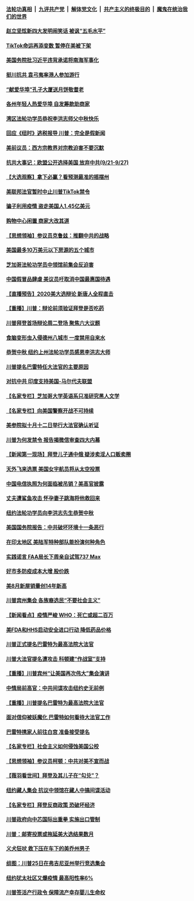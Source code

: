 ####  [法轮功真相](../../../../basic/blob/master/README.md?t=09282031) &nbsp;|&nbsp; [九评共产党](../../../../9ping.md/blob/master/README.md?t=09282031) &nbsp;|&nbsp; [解体党文化](../../../../jtdwh.md/blob/master/README.md?t=09282031)  &nbsp;|&nbsp; [共产主义的终极目的](../../../../gczydzjmd.md/blob/master/README.md?t=09282031) &nbsp;|&nbsp; [魔鬼在统治我们的世界](../../../../mgztzwmdsj.md/blob/master/README.md?t=09282031) 

#### [赵立坚炫新四大发明闹笑话 被讽“五毛水平”](../pages/nsc412/n12436107.md?t=09282031) 

#### [TikTok命运再添变数 暂停在美被下架](../pages/nsc412/n12436108.md?t=09282031) 

#### [美国务院批习近平违背承诺将南海军事化](../pages/nsc412/n12435689.md?t=09282031) 

#### [挺川抗共 袁弓夷率港人参加游行](../pages/nsc412/n12435560.md?t=09282031) 

#### [“献爱华埠”孔子大厦送月饼敬耆老](../pages/nsc412/n12435513.md?t=09282031) 

#### [各州年轻人热爱华埠 自发筹款助商家](../pages/nsc412/n12435508.md?t=09282031) 

#### [湾区法轮功学员恭祝李洪志师父中秋快乐](../pages/nsc412/n12435621.md?t=09282031) 

#### [回应《纽时》逃税报导 川普：完全是假新闻](../pages/nsc412/n12435471.md?t=09282031) 

#### [美前议员：西方宗教界对宗教迫害不要沉默](../pages/nsc412/n12434776.md?t=09282031) 

#### [抗共大事记：欧盟公开选择美国 放弃中共(9/21-9/27)](../pages/nsc412/n12434868.md?t=09282031) 

#### [【大选观察】拿下必赢？看预测最准的摇摆州](../pages/nsc412/n12433285.md?t=09282031) 

#### [美联邦法官暂时中止川普TikTok禁令](../pages/nsc412/n12434723.md?t=09282031) 

#### [骗子利用疫情 盗走美国人1.45亿美元](../pages/nsc412/n12435202.md?t=09282031) 

#### [购物中心闲置 商家大改其道](../pages/nsc412/n12435187.md?t=09282031) 

#### [【思想领袖】参议员克鲁兹：推翻中共的战略](../pages/nsc412/n12422738.md?t=09282031) 

#### [美国最多10万美元以下房源的五个城市](../pages/nsc412/n12416509.md?t=09282031) 

#### [芝加哥法轮功学员中领馆前集会反迫害](../pages/nsc412/n12434827.md?t=09282031) 

#### [中国假冒品肆虐 美议员吁取消中国最惠国待遇](../pages/nsc412/n12434824.md?t=09282031) 

#### [【直播预告】2020美大选辩论 新唐人全程直击](../pages/nsc412/n12434823.md?t=09282031) 

#### [【重播】川普：辩论前须验证拜登是否吃药](../pages/nsc412/n12434718.md?t=09282031) 

#### [川普拜登首场辩论周二登场 聚焦六大议题](../pages/nsc412/n12434720.md?t=09282031) 

#### [食脑变形虫入侵德州八城市 一度禁用自来水](../pages/nsc412/n12434554.md?t=09282031) 

#### [恭贺中秋 纽约上州法轮功学员感恩李洪志大师](../pages/nsc412/n12434386.md?t=09282031) 

#### [川普提名巴雷特任大法官的主要原因](../pages/nsc412/n12434510.md?t=09282031) 

#### [对抗中共 印度支持美国-马尔代夫联盟](../pages/nsc412/n12434483.md?t=09282031) 

#### [【名家专栏】芝加哥大学英语系只准研究黑人文学](../pages/nsc412/n12433350.md?t=09282031) 

#### [【名家专栏】向美国警察开战不可持续](../pages/nsc412/n12433327.md?t=09282031) 

#### [美参院拟十月十二日举行大法官确认听证](../pages/nsc412/n12434215.md?t=09282031) 

#### [川普为何发禁令 报告揭微信审查四大内幕](../pages/nsc412/n12422678.md?t=09282031) 

#### [【新闻第一现场】拜登儿子通中俄 疑涉卖淫人口贩卖圈](../pages/nsc412/n12434192.md?t=09282031) 

#### [天外飞来选票 美国女宇航员将从太空投票](../pages/nsc412/n12433312.md?t=09282031) 

#### [中国电信执照为何面临被吊销？美高官披露](../pages/nsc412/n12425243.md?t=09282031) 

#### [丈夫遭鲨鱼攻击 怀孕妻子跳海将他救回来](../pages/nsc412/n12433931.md?t=09282031) 

#### [纽约法轮功学员向李洪志先生恭贺中秋](../pages/nsc412/n12433313.md?t=09282031) 

#### [美国国务院报告：中共破坏环境十一条恶行](../pages/nsc412/n12433703.md?t=09282031) 

#### [在印太地区 美陆军特种部队能扮演何种角色](../pages/nsc412/n12429032.md?t=09282031) 

#### [实践诺言 FAA局长下周亲自试驾737 Max](../pages/nsc412/n12433689.md?t=09282031) 

#### [好市多防疫成本大增 股价跌](../pages/nsc412/n12433673.md?t=09282031) 

#### [美8月新屋销量创14年新高](../pages/nsc412/n12433614.md?t=09282031) 

#### [川普宾州集会 各族裔选民“不要社会主义”](../pages/nsc412/n12433492.md?t=09282031) 

#### [【新闻看点】疫情严峻 WHO：死亡或超二百万](../pages/nsc412/n12433220.md?t=09282031) 

#### [美FDA和HHS启动安全进口行动 降低药品价格](../pages/nsc412/n12433249.md?t=09282031) 

#### [川普正式提名巴雷特为最高法院大法官](../pages/nsc412/n12433132.md?t=09282031) 

#### [川普大法官提名遭攻击 科顿建“作战室”支持](../pages/nsc412/n12433234.md?t=09282031) 

#### [【重播】川普宾州“让美国再次伟大”集会演讲](../pages/nsc412/n12433032.md?t=09282031) 

#### [中情局前高官：中共间谍攻击纽约史无前例](../pages/nsc412/n12433131.md?t=09282031) 

#### [【重播】川普提名巴雷特为最高法院大法官](../pages/nsc412/n12431786.md?t=09282031) 

#### [面对信仰被妖魔化 巴雷特如何看待大法官工作](../pages/nsc412/n12433039.md?t=09282031) 

#### [巴雷特携家人前往白宫 准备接受提名](../pages/nsc412/n12433005.md?t=09282031) 

#### [【名家专栏】社会主义如何侵蚀美国公校](../pages/nsc412/n12425949.md?t=09282031) 

#### [【思想领袖】参议员柯顿：中共对美不宣而战](../pages/nsc412/n12370577.md?t=09282031) 

#### [【薇羽看世间】拜登及其儿子在“勾兑”？](../pages/nsc412/n12432988.md?t=09282031) 

#### [纽约藏人集会 抗议中领馆在藏人中搞间谍活动](../pages/nsc412/n12431789.md?t=09282031) 

#### [【名家专栏】拜登反商政策 恐破坏经济](../pages/nsc412/n12431518.md?t=09282031) 

#### [川普政府向中芯国际出重拳 实施出口管制](../pages/nsc412/n12432633.md?t=09282031) 

#### [川普：邮寄投票或拖延美大选结果数月](../pages/nsc412/n12432457.md?t=09282031) 

#### [义犬狂吠 救下压在车下的美乔州男子](../pages/nsc412/n12431490.md?t=09282031) 

#### [组图：川普25日在弗吉尼亚州举行竞选集会](../pages/nsc412/n12432180.md?t=09282031) 

#### [纽约犹太社区又爆疫情 最高阳性率6%](../pages/nsc412/n12431798.md?t=09282031) 

#### [川普签活产行政令 保障流产幸存婴儿生命权](../pages/nsc412/n12431978.md?t=09282031) 

